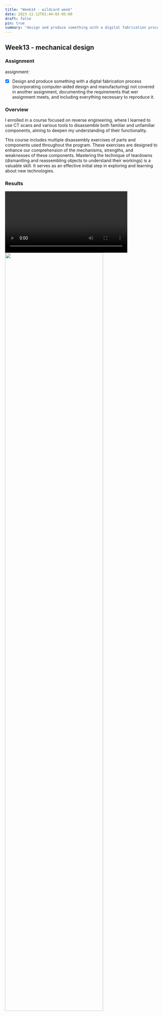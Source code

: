 ```yaml
---
title: "Week14 - wildcard week"
date: 2023-12-12T01:44:03-05:00
draft: false
pin: true
summary: "design and produce something with a digital fabrication process not covered in another assignment"
---
```


## Week13 - mechanical design

### Assignment

assignment:</br>

- [x]  Design and produce something with a digital fabrication process (incorporating computer-aided design and manufacturing) not covered in another assignment, documenting the requirements that wer assignment meets, and including everything necessary to reproduce it.

### Overview

I enrolled in a course focused on reverse engineering, where I learned to use CT scans and various tools to disassemble both familiar and unfamiliar components, aiming to deepen my understanding of their functionality.

This course includes multiple disassembly exercises of parts and components used throughout the program. These exercises are designed to enhance our comprehension of the mechanisms, strengths, and weaknesses of these components. Mastering the technique of teardowns (dismantling and reassembling objects to understand their workings) is a valuable skill. It serves as an effective initial step in exploring and learning about new technologies.


### Results

<video  style="width: 80%;" controls>
<source src="../assets/week14/stl.mp4"  type="video/mp4">
</video>

<img src="../assets/week14/ctscan.png"  style="width: 80%;"  />
<img src="../assets/week14/tomviz.png"  style="width: 80%;"  />

### About the Machine

Rigaku CT Lab HX is a benchtop micro CT (computed tomography) scanner. The adjustable SOD (source-to-object distance) and SDD (source-to-detector distance) make this benchtop micro CT scanner flexible. It covers from 2.1 um voxel resolution in the high-resolution mode and 200 mm FOV (field of view) in the large FOV mode. The CT Lab HX is equipped with a 130 kV - 39 W high power X-ray source. The X-ray source settings and X-ray filters are adjustable to optimize the X-ray energy to various sample materials and sizes.

<img src="../assets/week14/2.jpg"  style="width: 80%;"  />

Rigaku CT Lab HX uses the cone-beam geometry. This geometry uses the X-ray beam divergence to magnify the sample image. The magnification factor is determined by the ratio of SOD (source-to-object distance) and SDD (source-to-detector distance). So to achieve high resolution, we can increase the SDD and/or decrease SOD. CT Lab HX has the flexibility to do them both in its compact design.

With the long SDD and short SOD settings, we can achieve 2.1 um voxel resolution (~ 5 um spatial resolution) on the CT Lab HX. This resolution can reveal micro cracks, voids, fibers in composites, etc.


### Operating Steps

1. Sample Selection and Preparation: Begin by selecting the electronic component sample for CT scanning. Ensure that the sample's surface is clean, free of impurities, and without loose components. To facilitate secure fixation without compromising image quality, the sample is often embedded in heated wax. This wax serves the dual purpose of stabilizing the component during scanning while not adversely affecting the imaging process.

<img src="../assets/week14/1.jpg"  style="width: 80%;"  />

2. Sample Positioning: Accurately position the electronic component on the scanning stage of the CT scanner. Ensure that the sample is centered within the scanning area and securely fixed in place to prevent movement during scanning.

<img src="../assets/week14/3.jpg"  style="width: 80%;"  />
<img src="../assets/week14/4.jpg"  style="width: 80%;"  />
<img src="../assets/week14/5.jpg"  style="width: 80%;"  />

The FOV (field of view) we can cover in one scan is limited by the size of the detector. However, the offset scan mode doubles the effective detector width to cover a wide FOV without having to change the detector. Rigaku CT Lab HX utilizes this scan mode to achieve 200 mm FOV without having to change the detector or compromising its compact system size.

<img src="../assets/week14/fov.svg"  style="width: 80%;"  />


3. Setting CT Scan Parameters: Determine the appropriate CT scan parameters, including X-ray energy level (voltage) and current (amperage). The choice of voltage and current depends on whether we want to emphasize plastic or metal components within the sample:

- Higher voltage and current settings are often used to emphasize metal components and achieve better penetration, which is useful for inspecting solder joints and metal parts.
Lower voltage and current settings may be preferred when focusing on plastic components, as they provide better contrast for non-metallic materials.
- Performing CT Scanning: Once the parameters are set, initiate the CT scan using the scanner. The device will rotate around the electronic component, emitting X-rays to capture projection images from various angles. These images are essential for the subsequent reconstruction process.

4. Data Reconstruction Principle: After the scanning is complete, data reconstruction is performed using specialized CT image processing software. The principle involves a mathematical process called backprojection, where the projection images acquired from different angles are used to reconstruct a 3D volume. This volume represents the internal structure of the electronic component. Think of it as creating a cylindrical volume from 2D projections acquired at various angles.
<img src="../assets/week14/tomviz.png"  style="width: 80%;"  />

5. Image Analysis: Analyze the reconstructed 3D volume or specific 2D cross-sections to gain insights into the electronic component's internal structure, defects, or solder quality. Various image processing tools and techniques can be applied for this analysis.

<img src="../assets/week14/ctscan.png"  style="width: 80%;"  />

6. Result Export: Depending on the analysis requirements, export the 3D volume data or specific 2D images for documentation, reporting, or further engineering analysis.
<video  style="width: 80%;" controls>
<source src="../assets/week14/stl.mp4"  type="video/mp4">
</video>

### Reverse Engineer a Solenoid Valve

#### Initial State 
 This is my first encounter with this electronic component. The objective is to combine the results of a CT scan, manually dismantle all components, and test them to understand the fundamental principles of how the components work.
<img src="../assets/week14/6.jpg"  style="width: 80%;"  />

#### Step-by-step disassembly of components
<img src="../assets/week14/7.jpg"  style="width: 80%;"  />
<img src="../assets/week14/8.jpg"  style="width: 80%;"  />
<img src="../assets/week14/9.jpg"  style="width: 80%;"  />
<img src="../assets/week14/10.jpg"  style="width: 80%;"  />
<img src="../assets/week14/11.jpg"  style="width: 80%;"  />
<img src="../assets/week14/12.jpg"  style="width: 80%;"  />
<img src="../assets/week14/13.jpg"  style="width: 80%;"  />

#### Study of the Structure and Working Principle of Solenoids
I am applying electricity to this component to further study the function and principles of the solenoid part(electromagnetic coil).

<img src="../assets/week14/14.jpg"  style="width: 80%;"  />
<img src="../assets/week14/15.jpg"  style="width: 80%;"  />
<img src="../assets/week14/16.jpg"  style="width: 80%;"  />
<img src="../assets/week14/17.jpg"  style="width: 80%;"  />
<video  style="width: 80%;" controls>
<source src="../assets/week14/powered.mp4"  type="video/mp4">
</video>

 Solenoids are cylindrical coils of wire that act as electromagnets when electric current passes through them, commonly used to convert electrical energy into linear motion or mechanical action.

#### Study of the Structure and Working Principle of Valve

<img src="../assets/week14/18.jpg"  style="width: 80%;"  />

I used a piece of tin wire to probe the different outlets and inlets of a valve to explore its connectivity, and further confirmed the functionality of this electronic component by using a method of blowing air.

#### Conclusion

A solenoid valve is a device used to control the flow of liquids or gases using electromagnetic force to operate the valve. It typically consists of an electromagnetic coil and a valve body. When an electric current passes through the electromagnetic coil, it generates a magnetic field that either attracts or pushes the valve core, thereby changing the valve's state to allow or block the flow of liquid or gas.

<img src="../assets/week14/valve.jpg"  style="width: 60%;"  />

I successfully reassembled it, and it is now functioning properly

<img src="../assets/week14/19.jpg"  style="width: 80%;"  />

Special thanks to Dave for such detailed and clear step-by-step instruction; I have learned a lot. 